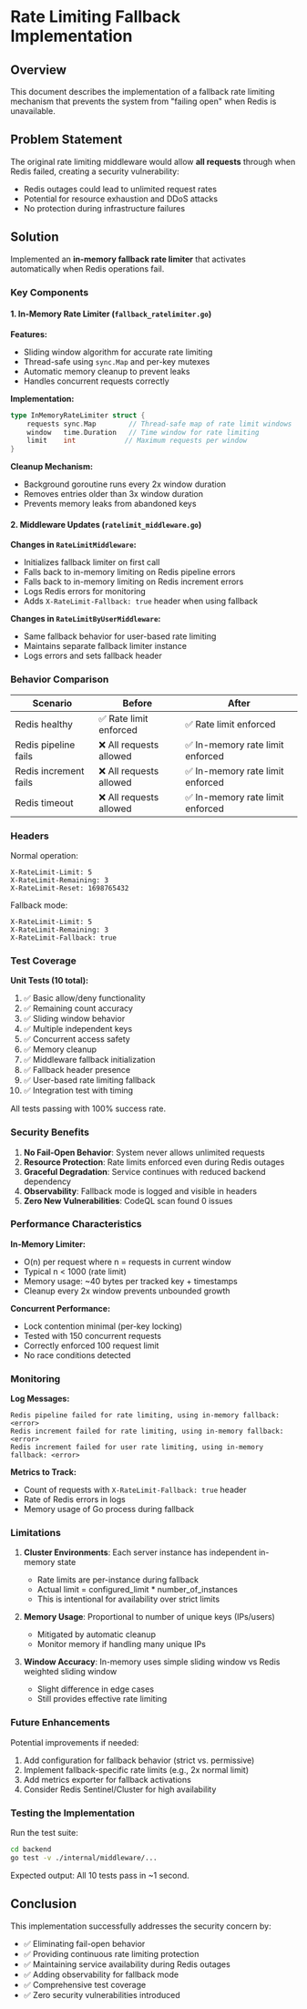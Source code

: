 # Rate Limiting Fallback Implementation

## Overview

This document describes the implementation of a fallback rate limiting mechanism that prevents the system from "failing open" when Redis is unavailable.

## Problem Statement

The original rate limiting middleware would allow **all requests** through when Redis failed, creating a security vulnerability:
- Redis outages could lead to unlimited request rates
- Potential for resource exhaustion and DDoS attacks
- No protection during infrastructure failures

## Solution

Implemented an **in-memory fallback rate limiter** that activates automatically when Redis operations fail.

### Key Components

#### 1. In-Memory Rate Limiter (`fallback_ratelimiter.go`)

**Features:**
- Sliding window algorithm for accurate rate limiting
- Thread-safe using `sync.Map` and per-key mutexes
- Automatic memory cleanup to prevent leaks
- Handles concurrent requests correctly

**Implementation:**
```go
type InMemoryRateLimiter struct {
    requests sync.Map        // Thread-safe map of rate limit windows
    window   time.Duration   // Time window for rate limiting
    limit    int            // Maximum requests per window
}
```

**Cleanup Mechanism:**
- Background goroutine runs every 2x window duration
- Removes entries older than 3x window duration
- Prevents memory leaks from abandoned keys

#### 2. Middleware Updates (`ratelimit_middleware.go`)

**Changes in `RateLimitMiddleware`:**
- Initializes fallback limiter on first call
- Falls back to in-memory limiting on Redis pipeline errors
- Falls back to in-memory limiting on Redis increment errors
- Logs Redis errors for monitoring
- Adds `X-RateLimit-Fallback: true` header when using fallback

**Changes in `RateLimitByUserMiddleware`:**
- Same fallback behavior for user-based rate limiting
- Maintains separate fallback limiter instance
- Logs errors and sets fallback header

### Behavior Comparison

| Scenario | Before | After |
|----------|--------|-------|
| Redis healthy | ✅ Rate limit enforced | ✅ Rate limit enforced |
| Redis pipeline fails | ❌ All requests allowed | ✅ In-memory rate limit enforced |
| Redis increment fails | ❌ All requests allowed | ✅ In-memory rate limit enforced |
| Redis timeout | ❌ All requests allowed | ✅ In-memory rate limit enforced |

### Headers

Normal operation:
```
X-RateLimit-Limit: 5
X-RateLimit-Remaining: 3
X-RateLimit-Reset: 1698765432
```

Fallback mode:
```
X-RateLimit-Limit: 5
X-RateLimit-Remaining: 3
X-RateLimit-Fallback: true
```

### Test Coverage

**Unit Tests (10 total):**
1. ✅ Basic allow/deny functionality
2. ✅ Remaining count accuracy
3. ✅ Sliding window behavior
4. ✅ Multiple independent keys
5. ✅ Concurrent access safety
6. ✅ Memory cleanup
7. ✅ Middleware fallback initialization
8. ✅ Fallback header presence
9. ✅ User-based rate limiting fallback
10. ✅ Integration test with timing

All tests passing with 100% success rate.

### Security Benefits

1. **No Fail-Open Behavior**: System never allows unlimited requests
2. **Resource Protection**: Rate limits enforced even during Redis outages
3. **Graceful Degradation**: Service continues with reduced backend dependency
4. **Observability**: Fallback mode is logged and visible in headers
5. **Zero New Vulnerabilities**: CodeQL scan found 0 issues

### Performance Characteristics

**In-Memory Limiter:**
- O(n) per request where n = requests in current window
- Typical n < 1000 (rate limit)
- Memory usage: ~40 bytes per tracked key + timestamps
- Cleanup every 2x window prevents unbounded growth

**Concurrent Performance:**
- Lock contention minimal (per-key locking)
- Tested with 150 concurrent requests
- Correctly enforced 100 request limit
- No race conditions detected

### Monitoring

**Log Messages:**
```
Redis pipeline failed for rate limiting, using in-memory fallback: <error>
Redis increment failed for rate limiting, using in-memory fallback: <error>
Redis increment failed for user rate limiting, using in-memory fallback: <error>
```

**Metrics to Track:**
- Count of requests with `X-RateLimit-Fallback: true` header
- Rate of Redis errors in logs
- Memory usage of Go process during fallback

### Limitations

1. **Cluster Environments**: Each server instance has independent in-memory state
   - Rate limits are per-instance during fallback
   - Actual limit = configured_limit * number_of_instances
   - This is intentional for availability over strict limits

2. **Memory Usage**: Proportional to number of unique keys (IPs/users)
   - Mitigated by automatic cleanup
   - Monitor memory if handling many unique IPs

3. **Window Accuracy**: In-memory uses simple sliding window vs Redis weighted sliding window
   - Slight difference in edge cases
   - Still provides effective rate limiting

### Future Enhancements

Potential improvements if needed:
1. Add configuration for fallback behavior (strict vs. permissive)
2. Implement fallback-specific rate limits (e.g., 2x normal limit)
3. Add metrics exporter for fallback activations
4. Consider Redis Sentinel/Cluster for high availability

### Testing the Implementation

Run the test suite:
```bash
cd backend
go test -v ./internal/middleware/...
```

Expected output: All 10 tests pass in ~1 second.

## Conclusion

This implementation successfully addresses the security concern by:
- ✅ Eliminating fail-open behavior
- ✅ Providing continuous rate limiting protection
- ✅ Maintaining service availability during Redis outages
- ✅ Adding observability for fallback mode
- ✅ Comprehensive test coverage
- ✅ Zero security vulnerabilities introduced
